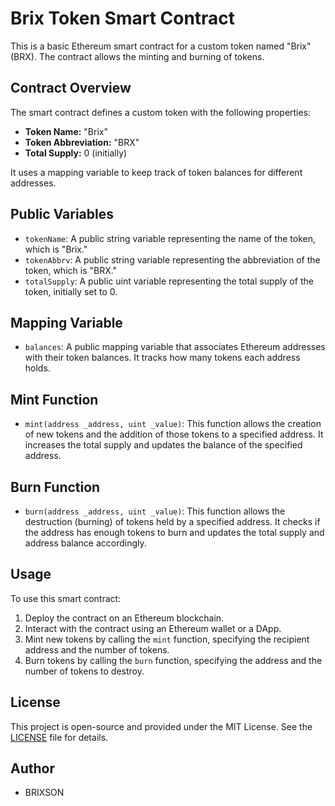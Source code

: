 # Brix Token Smart Contract

This is a basic Ethereum smart contract for a custom token named "Brix" (BRX). The contract allows the minting and burning of tokens.

## Contract Overview

The smart contract defines a custom token with the following properties:

- **Token Name:** "Brix"
- **Token Abbreviation:** "BRX"
- **Total Supply:** 0 (initially)

It uses a mapping variable to keep track of token balances for different addresses.

## Public Variables

- `tokenName`: A public string variable representing the name of the token, which is "Brix."
- `tokenAbbrv`: A public string variable representing the abbreviation of the token, which is "BRX."
- `totalSupply`: A public uint variable representing the total supply of the token, initially set to 0.

## Mapping Variable

- `balances`: A public mapping variable that associates Ethereum addresses with their token balances. It tracks how many tokens each address holds.

## Mint Function

- `mint(address _address, uint _value)`: This function allows the creation of new tokens and the addition of those tokens to a specified address. It increases the total supply and updates the balance of the specified address.

## Burn Function

- `burn(address _address, uint _value)`: This function allows the destruction (burning) of tokens held by a specified address. It checks if the address has enough tokens to burn and updates the total supply and address balance accordingly.

## Usage

To use this smart contract:

1. Deploy the contract on an Ethereum blockchain.
2. Interact with the contract using an Ethereum wallet or a DApp.
3. Mint new tokens by calling the `mint` function, specifying the recipient address and the number of tokens.
4. Burn tokens by calling the `burn` function, specifying the address and the number of tokens to destroy.

## License

This project is open-source and provided under the MIT License. See the [LICENSE](LICENSE) file for details.

## Author

- BRIXSON

